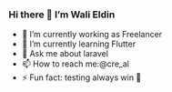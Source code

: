### Hi there 👋 I’m Wali Eldin 


- 🔭 I’m currently working as Freelancer 
- 🌱 I’m currently learning Flutter 
- 💬 Ask me about laravel
- 📫 How to reach me:@cre_al
- ⚡ Fun fact: testing always win 💙

